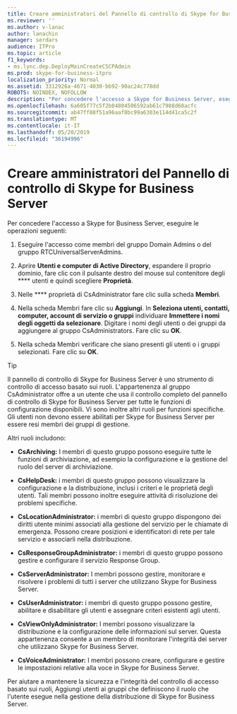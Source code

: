 ```yaml
---
title: Creare amministratori del Pannello di controllo di Skype for Business Server
ms.reviewer: ''
ms.author: v-lanac
author: lanachin
manager: serdars
audience: ITPro
ms.topic: article
f1_keywords:
- ms.lync.dep.DeployMainCreateCSCPAdmin
ms.prod: skype-for-business-itpro
localization_priority: Normal
ms.assetid: 3312926a-4671-4030-bb92-90ac24c778dd
ROBOTS: NOINDEX, NOFOLLOW
description: "Per concedere l'accesso a Skype for Business Server, eseguire le operazioni seguenti:"
ms.openlocfilehash: 6a605f77c5f2b04804506592ab61c7988d68acfc
ms.sourcegitcommit: ab47ff88f51a96aaf8bc99a6303e114d41ca5c2f
ms.translationtype: MT
ms.contentlocale: it-IT
ms.lasthandoff: 05/20/2019
ms.locfileid: "36194996"
---
```

# <a name="create-skype-for-business-server-control-panel-administrators"></a>Creare amministratori del Pannello di controllo di Skype for Business Server
 
Per concedere l'accesso a Skype for Business Server, eseguire le operazioni seguenti:
  
1. Eseguire l'accesso come membri del gruppo Domain Admins o del gruppo RTCUniversalServerAdmins.
    
2. Aprire **Utenti e computer di Active Directory**, espandere il proprio dominio, fare clic con il pulsante destro del mouse sul contenitore degli **** utenti e quindi scegliere **Proprietà**.
    
3. Nelle **** proprietà di CsAdministrator fare clic sulla scheda **Membri**.
    
4. Nella scheda Membri fare clic su **Aggiungi**. In **Seleziona utenti, contatti, computer, account di servizio o gruppi** individuare **Immettere i nomi degli oggetti da selezionare**. Digitare i nomi degli utenti o dei gruppi da aggiungere al gruppo CsAdministrators. Fare clic su **OK**.
    
5. Nella scheda Membri verificare che siano presenti gli utenti o i gruppi selezionati. Fare clic su **OK**.
    
> [!TIP]
> Il pannello di controllo di Skype for Business Server è uno strumento di controllo di accesso basato sui ruoli. L'appartenenza al gruppo CsAdministrator offre a un utente che usa il controllo completo del pannello di controllo di Skype for Business Server per tutte le funzioni di configurazione disponibili. Vi sono inoltre altri ruoli per funzioni specifiche. Gli utenti non devono essere abilitati per Skype for Business Server per essere resi membri dei gruppi di gestione. 
  
Altri ruoli includono:
  
- **CsArchiving:** I membri di questo gruppo possono eseguire tutte le funzioni di archiviazione, ad esempio la configurazione e la gestione del ruolo del server di archiviazione.
    
- **CsHelpDesk:** i membri di questo gruppo possono visualizzare la configurazione e la distribuzione, inclusi i criteri e le proprietà degli utenti. Tali membri possono inoltre eseguire attività di risoluzione dei problemi specifiche.
    
- **CsLocationAdministrator:** i membri di questo gruppo dispongono dei diritti utente minimi associati alla gestione del servizio per le chiamate di emergenza. Possono creare posizioni e identificatori di rete per tale servizio e associarli nella distribuzione.
    
- **CsResponseGroupAdministrator:** i membri di questo gruppo possono gestire e configurare il servizio Response Group.
    
- **CsServerAdministrator:** I membri possono gestire, monitorare e risolvere i problemi di tutti i server che utilizzano Skype for Business Server.
    
- **CsUserAdministrator:** i membri di questo gruppo possono gestire, abilitare e disabilitare gli utenti e assegnare criteri esistenti agli utenti.
    
- **CsViewOnlyAdministrator:** I membri possono visualizzare la distribuzione e la configurazione delle informazioni sul server. Questa appartenenza consente a un membro di monitorare l'integrità dei server che utilizzano Skype for Business Server.
    
- **CsVoiceAdministrator:** I membri possono creare, configurare e gestire le impostazioni relative alla voce in Skype for Business Server.
    
Per aiutare a mantenere la sicurezza e l'integrità del controllo di accesso basato sui ruoli, Aggiungi utenti ai gruppi che definiscono il ruolo che l'utente esegue nella gestione della distribuzione di Skype for Business Server.
  

